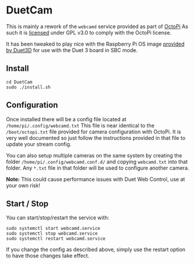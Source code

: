 # DuetCam

This is mainly a rework of the `webcamd` service provided as part of [OctoPi](https://github.com/guysoft/OctoPi)
As such it is [licensed](LICENSE) under GPL v3.0 to comply with the OctoPi license.

It has been tweaked to play nice with the Raspberry Pi OS image [provided by Duet3D](https://duet3d.dozuki.com/Wiki/SBC_Setup_for_Duet_3) for use with the Duet 3 board in SBC mode.

## Install

```
cd DuetCam
sudo ./install.sh
```

## Configuration

Once installed there will be a config file located at `/home/pi/.config/webcamd.txt`
This file is near identical to the `/boot/octopi.txt` file provided for camera configuration with OctoPi.
It is very well documented so just follow the instructions provided in that file to update your stream config.

You can also setup multiple cameras on the same system by creating the folder `/home/pi/.config/webcamd.conf.d/` and copying `webcamd.txt` into that folder. Any `*.txt` file in that folder will be used to configure another camera.

**Note:** This could cause performance issues with Duet Web Control, use at your own risk!

## Start / Stop

You can start/stop/restart the service with:

```
sudo systemctl start webcamd.service
sudo systemctl stop webcamd.service
sudo systemctl restart webcamd.service
```

If you change the config as described above, simply use the restart option to have those changes take effect.
